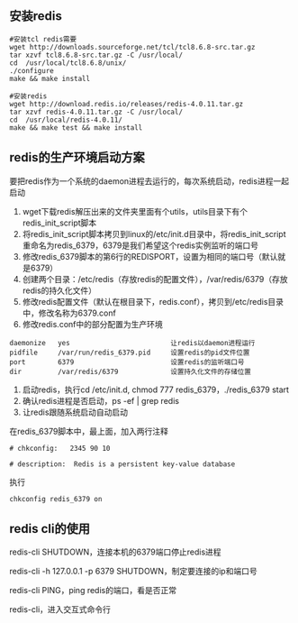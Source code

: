 ## 安装redis

```
#安装tcl redis需要
wget http://downloads.sourceforge.net/tcl/tcl8.6.8-src.tar.gz
tar xzvf tcl8.6.8-src.tar.gz -C /usr/local/
cd  /usr/local/tcl8.6.8/unix/
./configure  
make && make install

#安装redis
wget http://download.redis.io/releases/redis-4.0.11.tar.gz
tar xzvf redis-4.0.11.tar.gz -C /usr/local/
cd  /usr/local/redis-4.0.11/
make && make test && make install
```

## redis的生产环境启动方案

要把redis作为一个系统的daemon进程去运行的，每次系统启动，redis进程一起启动

1. wget下载redis解压出来的文件夹里面有个utils，utils目录下有个redis_init_script脚本
2. 将redis_init_script脚本拷贝到linux的/etc/init.d目录中，将redis_init_script重命名为redis_6379，6379是我们希望这个redis实例监听的端口号
3. 修改redis_6379脚本的第6行的REDISPORT，设置为相同的端口号（默认就是6379）
4. 创建两个目录：/etc/redis（存放redis的配置文件），/var/redis/6379（存放redis的持久化文件）
5. 修改redis配置文件（默认在根目录下，redis.conf），拷贝到/etc/redis目录中，修改名称为6379.conf
6. 修改redis.conf中的部分配置为生产环境

```
daemonize	yes							让redis以daemon进程运行
pidfile		/var/run/redis_6379.pid 	设置redis的pid文件位置
port		6379						设置redis的监听端口号
dir 		/var/redis/6379				设置持久化文件的存储位置
```

1. 启动redis，执行cd /etc/init.d, chmod 777 redis_6379，./redis_6379 start
2. 确认redis进程是否启动，ps -ef | grep redis
3. 让redis跟随系统启动自动启动

在redis_6379脚本中，最上面，加入两行注释

```
# chkconfig:   2345 90 10

# description:  Redis is a persistent key-value database
```

执行

```
chkconfig redis_6379 on
```

## redis cli的使用

redis-cli SHUTDOWN，连接本机的6379端口停止redis进程

redis-cli -h 127.0.0.1 -p 6379 SHUTDOWN，制定要连接的ip和端口号

redis-cli PING，ping redis的端口，看是否正常

redis-cli，进入交互式命令行
